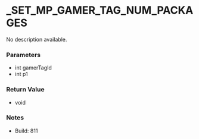 # _SET_MP_GAMER_TAG_NUM_PACKAGES

No description available.

### Parameters
* int gamerTagId
* int p1

### Return Value
* void

### Notes
* Build: 811

